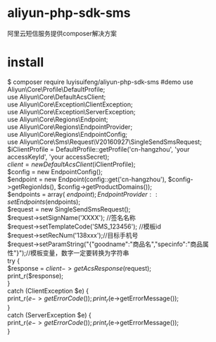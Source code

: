 # aliyun-php-sdk-sms
阿里云短信服务提供composer解决方案
# install
$ composer require luyisuifeng/aliyun-php-sdk-sms
#demo
use Aliyun\Core\Profile\DefaultProfile;  
use Aliyun\Core\DefaultAcsClient;  
use Aliyun\Core\Exception\ClientException;  
use Aliyun\Core\Exception\ServerException;  
use Aliyun\Core\Regions\Endpoint;  
use Aliyun\Core\Regions\EndpointProvider;  
use Aliyun\Core\Regions\EndpointConfig;  
use Aliyun\Core\Sms\Request\V20160927\SingleSendSmsRequest;  
$iClientProfile = DefaultProfile::getProfile('cn-hangzhou', 'your accessKeyId', 'your accessSecret);  
$client = new DefaultAcsClient($iClientProfile);  
$config = new EndpointConfig();  
$endpoint = new Endpoint(config::get('cn-hangzhou'), $config->getRegionIds(), $config->getProductDomains());  
$endpoints = array( $endpoint );  
EndpointProvider::setEndpoints($endpoints);  
$request = new SingleSendSmsRequest();  
$request->setSignName('XXXX');  //签名名称  
$request->setTemplateCode('SMS_123456');  //模板id  
$request->setRecNum('138xxx');//目标手机号  
$request->setParamString("{\"goodname\":\"商品名\",\"specinfo\":\"商品属性\"}");//模板变量，数字一定要转换为字符串  
try {  
    $response = $client->getAcsResponse($request);  
    print_r($response);  
}  
catch (ClientException  $e) {  
    print_r($e->getErrorCode());  
    print_r($e->getErrorMessage());  
}  
catch (ServerException  $e) {  
    print_r($e->getErrorCode());  
    print_r($e->getErrorMessage());  
}
